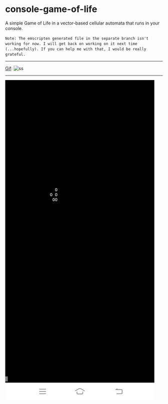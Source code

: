# console-game-of-life
A simple Game of Life in a vector-based cellular automata that runs in your console.

`Note: The emscripten generated file in the separate branch isn't working for now. I will get back on working on it next time (...hopefully). If you can help me with that, I would be really grateful.`


---

[Gif](https://github.com/vonnogadas/console-game-of-life/blob/c6e8756f6dac08c87fdc568ea1f045be95cd73da/Screenrecording_20230303_102252.gif):
![ss](https://github.com/vonnogadas/console-game-of-life/blob/c6e8756f6dac08c87fdc568ea1f045be95cd73da/Screenrecording_20230303_102252.gif)


---


![ss](https://github.com/vonnogadas/console-game-of-life/blob/54960814982eea8e1382fb66159d272c54418e81/Screenshot_20230303_083714.jpg)

